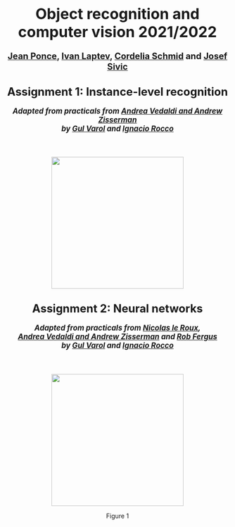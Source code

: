<h1><big><center>Object recognition and computer vision 2021/2022</center></big></h1>

<h3><big><center><a href="http://www.di.ens.fr/~ponce/">Jean Ponce</a>, <a href="http://www.di.ens.fr/~laptev/">Ivan Laptev</a>, <a href="http://lear.inrialpes.fr/~schmid/">Cordelia Schmid</a> and <a href="http://www.di.ens.fr/~josef/">Josef Sivic</a></center></big></h3>


<h2><big><center> Assignment 1: Instance-level recognition</center></big></h2>

<h5><big><center>Adapted from practicals from <a href="http://www.robots.ox.ac.uk/~vgg/practicals/overview/index.html">Andrea Vedaldi and Andrew Zisserman</a> 
  <br>by <a href="https://www.di.ens.fr/~varol/">Gul Varol</a> and <a href="https://www.di.ens.fr/~iroccosp/">Ignacio Rocco</a></center></big></h5>


</br>
<p align="center">
<img height=300px src="http://www.di.ens.fr/willow/teaching/recvis17orig/assignment1/images/image12.png"/></p>
<p align="center"></p>

<h2><big><center> Assignment 2: Neural networks</center></big></h2>

<h5><big><center>Adapted from practicals from <a href="http://nicolas.le-roux.name/">Nicolas le Roux</a>, 
  <br><a href="http://www.robots.ox.ac.uk/~vgg/practicals/overview/index.html">Andrea Vedaldi and Andrew Zisserman</a> and <a href="https://cs.nyu.edu/~fergus/teaching/vision/">Rob Fergus</a>
  <br> by <a href="https://www.di.ens.fr/~varol/">Gul Varol</a> and <a href="https://www.di.ens.fr/~iroccosp/">Ignacio Rocco</a></center></big></h5>


</br>

<p align="center">
<img height=300px src="http://www.di.ens.fr/willow/teaching/recvis_orig/assignment3/images/fullyconn.png"/></p>
<p align="center">Figure 1</p>
<p align="center"></p>
